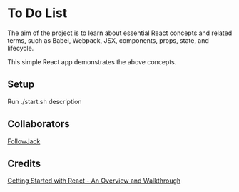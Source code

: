 # To Do List

The aim of the project is to learn about essential React concepts and related terms, such as Babel, Webpack, JSX, components, props, state, and lifecycle.

This simple React app demonstrates the above concepts.

## Setup

Run ./start.sh description

## Collaborators

[FollowJack](https://github.com/FollowJack)


## Credits

[Getting Started with React - An Overview and Walkthrough](https://www.taniarascia.com/getting-started-with-react/)
